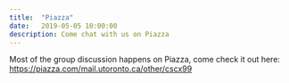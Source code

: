 ```yaml
---
title:  "Piazza"
date:   2019-05-05 10:00:00
description: Come chat with us on Piazza
---
```


Most of the group discussion happens on Piazza, come check it out here: https://piazza.com/mail.utoronto.ca/other/cscx99
